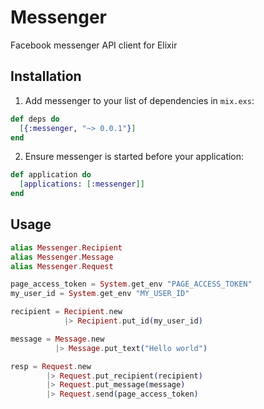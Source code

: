 # Messenger

Facebook messenger API client for Elixir

## Installation

  1. Add messenger to your list of dependencies in `mix.exs`:

  ```elixir
  def deps do
    [{:messenger, "~> 0.0.1"}]
  end
  ```

  2. Ensure messenger is started before your application:

  ```elixir
  def application do
    [applications: [:messenger]]
  end
  ```


## Usage

```elixir
alias Messenger.Recipient
alias Messenger.Message
alias Messenger.Request

page_access_token = System.get_env "PAGE_ACCESS_TOKEN"
my_user_id = System.get_env "MY_USER_ID"

recipient = Recipient.new
            |> Recipient.put_id(my_user_id)

message = Message.new
          |> Message.put_text("Hello world")

resp = Request.new
        |> Request.put_recipient(recipient)
        |> Request.put_message(message)
        |> Request.send(page_access_token)
```

